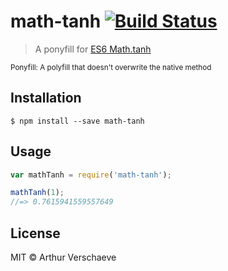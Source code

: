 # math-tanh [![Build Status](https://travis-ci.org/arthurvr/math-tanh.svg?branch=master)](https://travis-ci.org/arthurvr/math-tanh)

> A ponyfill for [ES6 Math.tanh](https://developer.mozilla.org/en-US/docs/Web/JavaScript/Reference/Global_Objects/Math/tanh)

<small>Ponyfill: A polyfill that doesn't overwrite the native method</small>

## Installation

```
$ npm install --save math-tanh
```

## Usage

```javascript
var mathTanh = require('math-tanh');

mathTanh(1);
//=> 0.7615941559557649
```

## License

MIT © Arthur Verschaeve
